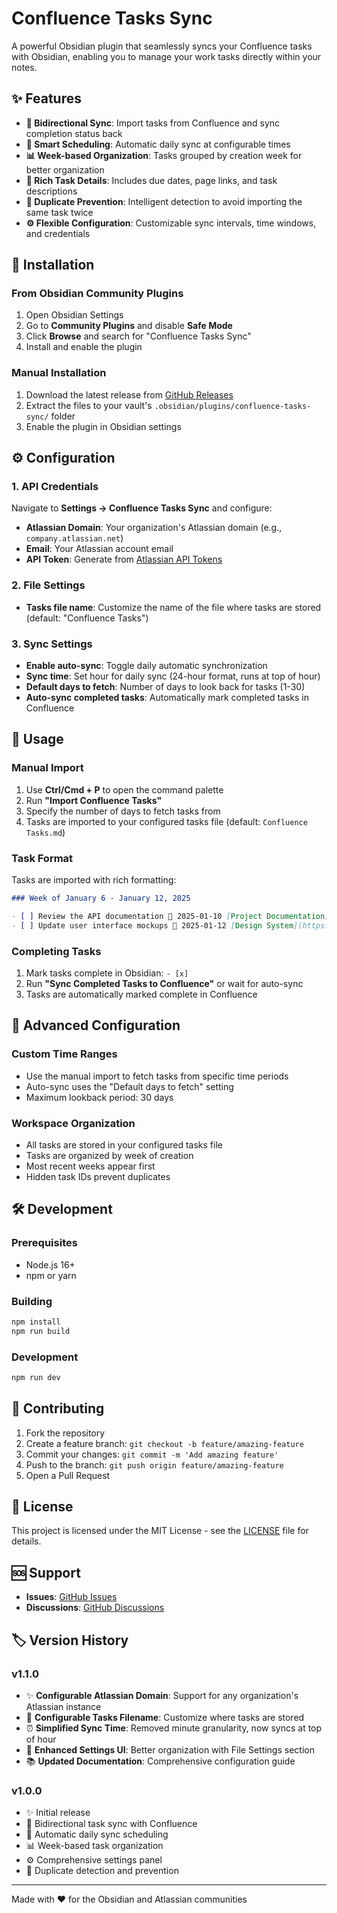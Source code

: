 # Confluence Tasks Sync

A powerful Obsidian plugin that seamlessly syncs your Confluence tasks with Obsidian, enabling you to manage your work tasks directly within your notes.

## ✨ Features

- **🔄 Bidirectional Sync**: Import tasks from Confluence and sync completion status back
- **📅 Smart Scheduling**: Automatic daily sync at configurable times
- **📊 Week-based Organization**: Tasks grouped by creation week for better organization
- **🔗 Rich Task Details**: Includes due dates, page links, and task descriptions
- **🚫 Duplicate Prevention**: Intelligent detection to avoid importing the same task twice
- **⚙️ Flexible Configuration**: Customizable sync intervals, time windows, and credentials

## 🚀 Installation

### From Obsidian Community Plugins

1. Open Obsidian Settings
2. Go to **Community Plugins** and disable **Safe Mode**
3. Click **Browse** and search for "Confluence Tasks Sync"
4. Install and enable the plugin

### Manual Installation

1. Download the latest release from [GitHub Releases](https://github.com/adarsh1990/obsidian-connie-task-plugin/releases)
2. Extract the files to your vault's `.obsidian/plugins/confluence-tasks-sync/` folder
3. Enable the plugin in Obsidian settings

## ⚙️ Configuration

### 1. API Credentials

Navigate to **Settings → Confluence Tasks Sync** and configure:

- **Atlassian Domain**: Your organization's Atlassian domain (e.g., `company.atlassian.net`)
- **Email**: Your Atlassian account email
- **API Token**: Generate from [Atlassian API Tokens](https://id.atlassian.com/manage-profile/security/api-tokens)

### 2. File Settings

- **Tasks file name**: Customize the name of the file where tasks are stored (default: "Confluence Tasks")

### 3. Sync Settings

- **Enable auto-sync**: Toggle daily automatic synchronization
- **Sync time**: Set hour for daily sync (24-hour format, runs at top of hour)
- **Default days to fetch**: Number of days to look back for tasks (1-30)
- **Auto-sync completed tasks**: Automatically mark completed tasks in Confluence

## 📖 Usage

### Manual Import

1. Use **Ctrl/Cmd + P** to open the command palette
2. Run **"Import Confluence Tasks"**
3. Specify the number of days to fetch tasks from
4. Tasks are imported to your configured tasks file (default: `Confluence Tasks.md`)

### Task Format

Tasks are imported with rich formatting:
```markdown
### Week of January 6 - January 12, 2025

- [ ] Review the API documentation 📅 2025-01-10 [Project Documentation](https://your-site.atlassian.net/wiki/page-link) <!-- task-id: 12345 -->
- [ ] Update user interface mockups 📅 2025-01-12 [Design System](https://your-site.atlassian.net/wiki/page-link) <!-- task-id: 12346 -->
```

### Completing Tasks

1. Mark tasks complete in Obsidian: `- [x]`
2. Run **"Sync Completed Tasks to Confluence"** or wait for auto-sync
3. Tasks are automatically marked complete in Confluence

## 🔧 Advanced Configuration

### Custom Time Ranges

- Use the manual import to fetch tasks from specific time periods
- Auto-sync uses the "Default days to fetch" setting
- Maximum lookback period: 30 days

### Workspace Organization

- All tasks are stored in your configured tasks file
- Tasks are organized by week of creation
- Most recent weeks appear first
- Hidden task IDs prevent duplicates

## 🛠️ Development

### Prerequisites

- Node.js 16+
- npm or yarn

### Building

```bash
npm install
npm run build
```

### Development

```bash
npm run dev
```

## 🤝 Contributing

1. Fork the repository
2. Create a feature branch: `git checkout -b feature/amazing-feature`
3. Commit your changes: `git commit -m 'Add amazing feature'`
4. Push to the branch: `git push origin feature/amazing-feature`
5. Open a Pull Request

## 📝 License

This project is licensed under the MIT License - see the [LICENSE](LICENSE) file for details.

## 🆘 Support

- **Issues**: [GitHub Issues](https://github.com/adarsh1990/obsidian-connie-task-plugin/issues)
- **Discussions**: [GitHub Discussions](https://github.com/adarsh1990/obsidian-connie-task-plugin/discussions)

## 🏷️ Version History

### v1.1.0
- ✨ **Configurable Atlassian Domain**: Support for any organization's Atlassian instance
- 📁 **Configurable Tasks Filename**: Customize where tasks are stored
- ⏰ **Simplified Sync Time**: Removed minute granularity, now syncs at top of hour
- 🔧 **Enhanced Settings UI**: Better organization with File Settings section
- 📚 **Updated Documentation**: Comprehensive configuration guide

### v1.0.0
- ✨ Initial release
- 🔄 Bidirectional task sync with Confluence
- 📅 Automatic daily sync scheduling
- 📊 Week-based task organization
- ⚙️ Comprehensive settings panel
- 🚫 Duplicate detection and prevention

---

Made with ❤️ for the Obsidian and Atlassian communities 